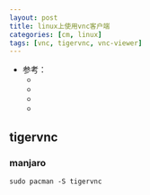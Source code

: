 ```yaml
---
layout: post
title: linux上使用vnc客户端
categories: [cm, linux]
tags: [vnc, tigervnc, vnc-viewer]
---
```


* 参考： 
    * []()
    * []()
    * []()
    * []()



## tigervnc

### manjaro

~~~
sudo pacman -S tigervnc
~~~









